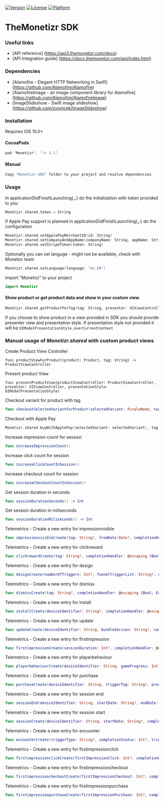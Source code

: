[![Version](https://img.shields.io/cocoapods/v/Monetizr.svg?style=flat)](http://cocoapods.org/pods/Monetizr)
[![License](https://img.shields.io/cocoapods/l/Monetizr.svg?style=flat)](http://cocoapods.org/pods/Monetizr)
[![Platform](https://img.shields.io/cocoapods/p/Monetizr.svg?style=flat)](http://cocoapods.org/pods/Monetizr)
# TheMonetizr SDK
### Useful links

* [API reference] (https://api3.themonetizr.com/docs)
* [API Integration guide] (https://docs.themonetizr.com/api/index.html)

### Dependencies
* [Alamofire - Elegant HTTP Networking in Swift] (https://github.com/Alamofire/Alamofire)
* [AlamofireImage - an image component library for Alamofire] (https://github.com/Alamofire/AlamofireImage)
* [ImageSlideshow - Swift image slideshow] (https://github.com/zvonicek/ImageSlideshow)

### Installation
Requires iOS 10.0+

#### CocoaPods

```swift
pod 'Monetizr', '~> 3.1'
```

#### Manual
```swift
Copy "Monetizr-SDK" folder to your project and resolve dependencies
```

### Usage

In applicationDidFinishLaunching(_:) do the initialization with token provided to you

```swift
Monetizr.shared.token = String
```

If Apple Pay support is planned in applicationDidFinishLaunching(_:) do the configuration

```swift
Monetizr.shared.setApplePayMerchantID(id: String)
Monetizr.shared.setCompanyAndAppName(companyName: String, appName: String)
Monetizr.shared.setStripeToken(token: String)
```

Optionally you can set languge - might not be availeble, check with Monetizr team

```swift
Monetizr.shared.setLanguage(language: "en_EN")
```
Import "Monetizr" to your project

```swift
import Monetizr
```

#### Show product or get product data and show in your custom view. 

```swift
Monetizr.shared.getProductForTag(tag: String, presenter: UIViewController?, presentationStyle: UIModalPresentationStyle?) { success, error, product in ()}
```

If you choose to show product in a view provided in SDK you should provide presenter view and presentation style. If presentation style not provided it will be `UIModalPresentationStyle.overCurrentContext`

### Manual usage of *Monetizr.shared* with custom product views

Create Product View Controller

```func productViewForProduct(product: Product, tag: String) -> ProductViewController```

Present product View

```func presentProductView(productViewController: ProductViewController, presenter: UIViewController, presentationStyle: UIModalPresentationStyle)```

Checkout variant for product with tag

```swift
func checkoutSelectedVariantForProduct(selectedVariant: PurpleNode, tag: String, completionHandler: @escaping (Bool, Error?, Checkout?) -> Void)
```

Checkout with Apple Pay

```swift
Monetizr.shared.buyWithApplePay(selectedVariant: selectedVariant!, tag: tag!, presenter: UIViewController) { success, error in ()}
```

Increase impression count for session

```swift
func increaseImpressionCount()
```

Increase click count for session

```swift
func increaseClickCountInSession()
```

Increase checkout count for session

```swift
func increaseCheckoutCountInSession()
```

Get session duration in seconds

```swift
func sessionDurationSeconds() -> Int
```

Get session duration in miliseconds

```swift
func sessionDurationMiliseconds() -> Int
```

Telemetrics - Create a new entry for impressionvisible

```swift
func impressionvisibleCreate(tag: String?, fromDate:Date?, completionHandler: @escaping (Bool, Error?, Any?) -> Void)
```

Telemetrics - Create a new entry for clickreward

```swift
func clickrewardCreate(tag: String?, completionHandler: @escaping (Bool, Error?, Any?) -> Void)
```

Telemetrics - Create a new entry for design

```swift
func designCreate(numberOfTriggers: Int?, funnelTriggerList: String?, completionHandler: @escaping (Bool, Error?, Any?) -> Void)
```

Telemetrics - Create a new entry for dismiss

```swift
func dismissCreate(tag: String?, completionHandler: @escaping (Bool, Error?, Any?) -> Void)
```

Telemetrics - Create a new entry for install

```swift
func installCreate(deviceIdentifier: String?, completionHandler: @escaping (Bool, Error?, Any?) -> Void)
```

Telemetrics - Create a new entry for update

```swift
func updateCreate(deviceIdentifier: String, bundleVersion: String?, completionHandler: @escaping (Bool, Error?, Any?) -> Void)
```

Telemetrics - Create a new entry for firstimpression

```swift
func firstimpressionCreate(sessionDuration: Int?, completionHandler: @escaping (Bool, Error?, Any?) -> Void)
```

Telemetrics - Create a new entry for playerbehaviour

```swift
func playerbehaviourCreate(deviceIdentifier: String, gameProgress: Int?, sessionDuration: Int?, completionHandler: @escaping (Bool, Error?, Any?) -> Void)
```

Telemetrics - Create a new entry for purchase

```swift
func purchaseCreate(deviceIdentifier: String, triggerTag: String?, productPrice: String?, currency: String?, country: String?, city: String?, completionHandler: @escaping (Bool, Error?, Any?) -> Void)
```

Telemetrics - Create a new entry for session end

```swift
func sessionEnd(deviceIdentifier: String, startDate: String?, endDate: String?, completionHandler: @escaping (Bool, Error?, Any?) -> Void)
```

Telemetrics - Create a new entry for session start

```swift
func sessionCreate(deviceIdentifier: String, startDate: String?, completionHandler: @escaping (Bool, Error?, Any?) -> Void)
```

Telemetrics - Create a new entry for encounter

```swift
func encounterCreate(triggerType: String?, completionStatus: Int?, triggerTag: String?, levelName: String?, difficultyLevelName: String?, difficultyEstimation: Int?, completionHandler: @escaping (Bool, Error?, Any?) -> Void)
```

Telemetrics - Create a new entry for firstimpressionclick

```swift
func firstimpressionclickCreate(firstImpressionClick: Int?, completionHandler: @escaping (Bool, Error?, Any?) -> Void)
```

Telemetrics - Create a new entry for firstimpressioncheckout

```swift
func firstimpressioncheckoutCreate(firstImpressionCheckout: Int?, completionHandler: @escaping (Bool, Error?, Any?) -> Void)
```

Telemetrics - Create a new entry for firstimpressionpurchase

```swift
func firstimpressionpurchaseCreate(firstImpressionPurchase: Int?, completionHandler: @escaping (Bool, Error?, Any?) -> Void)
```